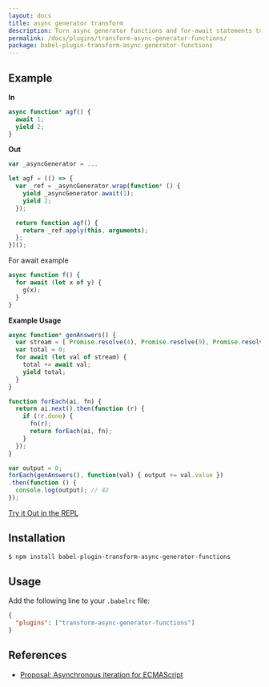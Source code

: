 ```yaml
---
layout: docs
title: async generator transform
description: Turn async generator functions and for-await statements to ES2015 generators
permalink: /docs/plugins/transform-async-generator-functions/
package: babel-plugin-transform-async-generator-functions
---
```


## Example

**In**

```javascript
async function* agf() {
  await 1;
  yield 2;
}
```

**Out**

```javascript
var _asyncGenerator = ...

let agf = (() => {
  var _ref = _asyncGenerator.wrap(function* () {
    yield _asyncGenerator.await(1);
    yield 2;
  });

  return function agf() {
    return _ref.apply(this, arguments);
  };
})();
```

For await example

```js
async function f() {
  for await (let x of y) {
    g(x);
  }
}
```

**Example Usage**
```js
async function* genAnswers() {
  var stream = [ Promise.resolve(4), Promise.resolve(9), Promise.resolve(12) ];
  var total = 0;
  for await (let val of stream) {
    total += await val;
    yield total;
  }
}

function forEach(ai, fn) {
  return ai.next().then(function (r) {
    if (!r.done) {
      fn(r);
      return forEach(ai, fn);
    }
  });
}

var output = 0;
forEach(genAnswers(), function(val) { output += val.value })
.then(function () {
  console.log(output); // 42
});
```

[Try it Out in the REPL](https://babeljs.io/repl/#?babili=false&evaluate=true&lineWrap=false&presets=stage-3&code=async%20function*%20genAnswers()%20%7B%0A%20%20var%20stream%20%3D%20%5B%20Promise.resolve(4)%2C%20Promise.resolve(9)%2C%20Promise.resolve(12)%20%5D%3B%0A%20%20var%20total%20%3D%200%3B%0A%20%20for%20await%20(let%20val%20of%20stream)%20%7B%0A%20%20%20%20total%20%2B%3D%20await%20val%3B%0A%20%20%20%20yield%20total%3B%0A%20%20%7D%0A%7D%0A%0Afunction%20forEach(ai%2C%20fn)%20%7B%0A%20%20return%20ai.next().then(function%20(r)%20%7B%0A%20%20%20%20if%20(!r.done)%20%7B%0A%20%20%20%20%20%20fn(r)%3B%0A%20%20%20%20%20%20return%20forEach(ai%2C%20fn)%3B%0A%20%20%20%20%7D%0A%20%20%7D)%3B%0A%7D%0A%0Avar%20output%20%3D%200%3B%0AforEach(genAnswers()%2C%20function(val)%20%7B%20output%20%2B%3D%20val.value%20%7D)%0A.then(function%20()%20%7B%0A%20%20console.log(output)%3B%20%2F%2F%2042%0A%7D)%3B&experimental=true&loose=false&spec=false&playground=true&stage=0)

## Installation

```sh
$ npm install babel-plugin-transform-async-generator-functions
```

## Usage

Add the following line to your `.babelrc` file:

```json
{
  "plugins": ["transform-async-generator-functions"]
}
```

## References

* [Proposal: Asynchronous iteration for ECMAScript](https://github.com/tc39/proposal-async-iteration)

